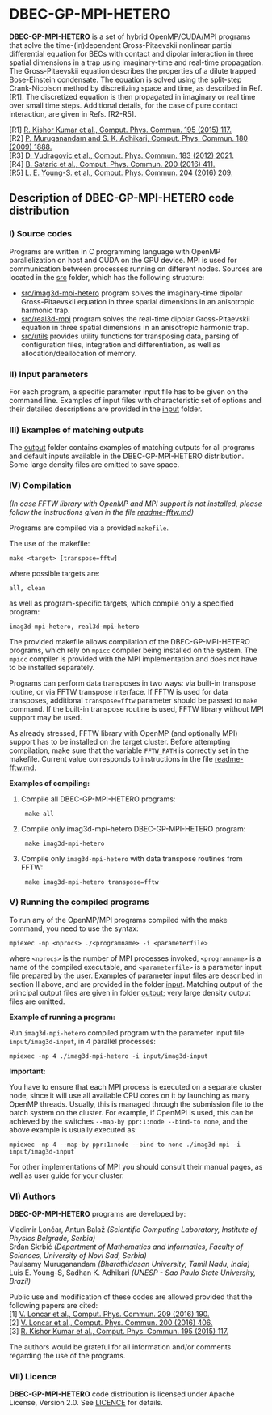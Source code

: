 # DBEC-GP-MPI-HETERO

**DBEC-GP-MPI-HETERO** is a set of hybrid OpenMP/CUDA/MPI programs that solve the time-(in)dependent Gross-Pitaevskii nonlinear partial differential equation for BECs with contact and dipolar interaction in three spatial dimensions in a trap using imaginary-time and real-time propagation. The Gross-Pitaevskii equation describes the properties of a dilute trapped Bose-Einstein condensate. The equation is solved using the split-step Crank-Nicolson method by discretizing space and time, as described in Ref. [R1]. The discretized equation is then propagated in imaginary or real time over small time steps. Additional details, for the case of pure contact interaction, are given in Refs. [R2-R5].

[R1] [R. Kishor Kumar et al., Comput. Phys. Commun. 195 (2015) 117.](https://doi.org/10.1016/j.cpc.2015.03.024)  
[R2] [P. Muruganandam and S. K. Adhikari, Comput. Phys. Commun. 180 (2009) 1888.](https://doi.org/10.1016/j.cpc.2009.04.015)  
[R3] [D. Vudragovic et al., Comput. Phys. Commun. 183 (2012) 2021.](https://doi.org/10.1016/j.cpc.2012.03.022)  
[R4] [B. Sataric et al., Comput. Phys. Commun. 200 (2016) 411.](https://doi.org/10.1016/j.cpc.2015.12.006)  
[R5] [L. E. Young-S. et al., Comput. Phys. Commun. 204 (2016) 209.](https://doi.org/10.1016/j.cpc.2016.03.015)

## Description of DBEC-GP-MPI-HETERO code distribution

### I) Source codes

Programs are written in C programming language with OpenMP parallelization on host and CUDA on the GPU device. MPI is used for communication between processes running on different nodes. Sources are located in the [src](src/) folder, which has the following structure:

 - [src/imag3d-mpi-hetero](src/imag3d-mpi-hetero/) program solves the imaginary-time dipolar Gross-Pitaevskii equation in three spatial dimensions in an anisotropic harmonic trap.
 - [src/real3d-mpi](src/real3d-mpi-hetero/) program solves the real-time dipolar Gross-Pitaevskii equation in three spatial dimensions in an anisotropic harmonic trap.
 - [src/utils](src/utils/) provides utility functions for transposing data, parsing of configuration files, integration and differentiation, as well as allocation/deallocation of memory.

### II) Input parameters

For each program, a specific parameter input file has to be given on the command line. Examples of input files with characteristic set of options and their detailed descriptions are provided in the [input](input/) folder.

### III) Examples of matching outputs

The [output](output/) folder contains examples of matching outputs for all programs and default inputs available in the DBEC-GP-MPI-HETERO distribution. Some large density files are omitted to save space.

### IV) Compilation

*(In case FFTW library with OpenMP and MPI support is not installed, please follow the
instructions given in the file [readme-fftw.md](readme-fftw.md))*

Programs are compiled via a provided `makefile`.

The use of the makefile:

    make <target> [transpose=fftw]

where possible targets are:

    all, clean

as well as program-specific targets, which compile only a specified program:

    imag3d-mpi-hetero, real3d-mpi-hetero

The provided makefile allows compilation of the DBEC-GP-MPI-HETERO programs, which rely on `mpicc` compiler being installed on the system. The `mpicc` compiler is provided with the MPI implementation and does not have to be installed separately.

Programs can perform data transposes in two ways: via built-in transpose routine, or via FFTW transpose interface. If FFTW is used for data transposes, additional `transpose=fftw` parameter should be passed to `make` command. If the built-in transpose routine is used, FFTW library without MPI support may be used.

As already stressed, FFTW library with OpenMP (and optionally MPI) support has to be installed on the target cluster. Before attempting compilation, make sure that the variable `FFTW_PATH` is correctly set in the makefile. Current value corresponds to instructions in the file [readme-fftw.md](readme-fftw.md).

**Examples of compiling:**

1. Compile all DBEC-GP-MPI-HETERO programs:

        make all

2. Compile only imag3d-mpi-hetero DBEC-GP-MPI-HETERO program:

        make imag3d-mpi-hetero

3. Compile only `imag3d-mpi-hetero` with data transpose routines from FFTW:

        make imag3d-mpi-hetero transpose=fftw

### V) Running the compiled programs

To run any of the OpenMP/MPI programs compiled with the make command, you need to use the
syntax:

    mpiexec -np <nprocs> ./<programname> -i <parameterfile>

where `<nprocs>` is the number of MPI processes invoked, `<programname>` is a name of the compiled executable, and `<parameterfile>` is a parameter input file prepared by the user. Examples of parameter input files are described in section II above, and are provided in the folder [input](input/). Matching output of the principal output files are given in folder [output](output/); very large density output files are omitted.

**Example of running a program:**

Run `imag3d-mpi-hetero` compiled program with the parameter input file `input/imag3d-input`, in 4 parallel processes:

    mpiexec -np 4 ./imag3d-mpi-hetero -i input/imag3d-input

**Important:**

You have to ensure that each MPI process is executed on a separate cluster node, since it will use all available CPU cores on it by launching as many OpenMP threads. Usually, this is managed through the submission file to the batch system on the cluster. For example, if OpenMPI is used, this can be achieved by the switches `--map-by ppr:1:node --bind-to none`, and the above example is usually executed as:

    mpiexec -np 4 --map-by ppr:1:node --bind-to none ./imag3d-mpi -i input/imag3d-input

For other implementations of MPI you should consult their manual pages, as well as user guide for your cluster.

### VI) Authors

**DBEC-GP-MPI-HETERO** programs are developed by:

Vladimir Lončar, Antun Balaž *(Scientific Computing Laboratory, Institute of Physics Belgrade, Serbia)*  
Srđan Skrbić *(Department of Mathematics and Informatics, Faculty of Sciences, University of Novi Sad, Serbia)*  
Paulsamy Muruganandam *(Bharathidasan University, Tamil Nadu, India)*  
Luis E. Young-S, Sadhan K. Adhikari *(UNESP - Sao Paulo State University, Brazil)*  

Public use and modification of these codes are allowed provided that the following papers are cited:  
[1] [V. Loncar et al., Comput. Phys. Commun. 209 (2016) 190.](https://doi.org/10.1016/j.cpc.2016.07.029)  
[2] [V. Loncar et al., Comput. Phys. Commun. 200 (2016) 406.](https://doi.org/10.1016/j.cpc.2015.11.014)  
[3] [R. Kishor Kumar et al., Comput. Phys. Commun. 195 (2015) 117.](https://doi.org/10.1016/j.cpc.2015.03.024)

The authors would be grateful for all information and/or comments regarding the use of the programs.

### VII) Licence

**DBEC-GP-MPI-HETERO** code distribution is licensed under Apache License, Version 2.0. See [LICENCE](LICENCE) for details.